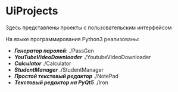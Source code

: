 # UiProjects

Здесь представлены проекты с пользовательским интерфейсом

На языке программирования Python3 реализованы:

* __*Генератор паролей*__: ./PassGen
* __*YouTubeVideoDownloader*__ ./YoutubeVideoDownloader
* __*Calculator*__ ./Calculator
* __*StudentManager*__ ./StudentManager
* __*Простой текстовый редактор*__ ./NotePad
* __*Текстовый редактор на PyQt5*__ ./Iron
